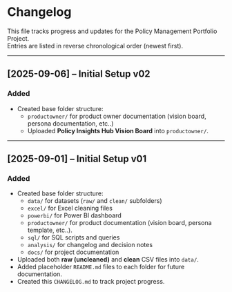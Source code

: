 # Changelog

This file tracks progress and updates for the Policy Management Portfolio Project.  
Entries are listed in reverse chronological order (newest first).

---

## [2025-09-06] – Initial Setup v02
### Added
- Created base folder structure:
  - `productowner/` for product owner documentation (vision board, persona documentation, etc..)
  - Uploaded **Policy Insights Hub Vision Board** into `productowner/`.
  
---

## [2025-09-01] – Initial Setup v01
### Added
- Created base folder structure:
  - `data/` for datasets (`raw/` and `clean/` subfolders)
  - `excel/` for Excel cleaning files
  - `powerbi/` for Power BI dashboard
  - `productowner/` for product documentation (vision board, persona template, etc..).
  - `sql/` for SQL scripts and queries
  - `analysis/` for changelog and decision notes
  - `docs/` for project documentation
- Uploaded both **raw (uncleaned)** and **clean** CSV files into `data/`.
- Added placeholder `README.md` files to each folder for future documentation.
- Created this `CHANGELOG.md` to track project progress.
